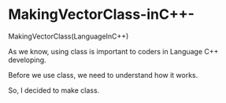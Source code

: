 # MakingVectorClass-inC++-

MakingVectorClass(LanguageInC++)

As we know, using <vector> class is important to coders in Language C++ developing.

Before we use <vector> class, we need to understand how it works.

So, I decided to make <vector> class.
